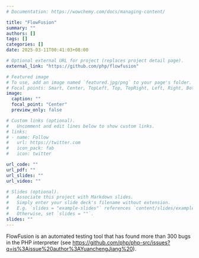 ```yaml
---
# Documentation: https://wowchemy.com/docs/managing-content/

title: "FlowFusion"
summary: ""
authors: []
tags: []
categories: []
date: 2025-03-11T00:41:03+08:00

# Optional external URL for project (replaces project detail page).
external_link: "https://github.com/php/flowfusion"

# Featured image
# To use, add an image named `featured.jpg/png` to your page's folder.
# Focal points: Smart, Center, TopLeft, Top, TopRight, Left, Right, BottomLeft, Bottom, BottomRight.
image:
  caption: ""
  focal_point: "Center"
  preview_only: false

# Custom links (optional).
#   Uncomment and edit lines below to show custom links.
# links:
# - name: Follow
#   url: https://twitter.com
#   icon_pack: fab
#   icon: twitter

url_code: ""
url_pdf: ""
url_slides: ""
url_video: ""

# Slides (optional).
#   Associate this project with Markdown slides.
#   Simply enter your slide deck's filename without extension.
#   E.g. `slides = "example-slides"` references `content/slides/example-slides.md`.
#   Otherwise, set `slides = ""`.
slides: ""
---
```


FlowFusion is an automated testing tool that has found more than 300 bugs in the PHP interpreter (see https://github.com/php/php-src/issues?q=is%3Aissue%20author%3AYuanchengJiang%20).
